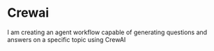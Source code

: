 # Crewai
I am creating an agent workflow capable of generating questions and answers on a specific topic using CrewAI
